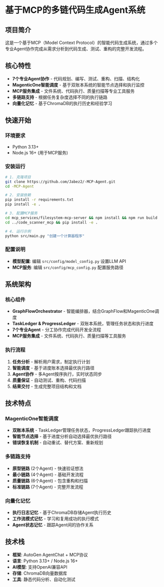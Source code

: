 # 基于MCP的多链代码生成Agent系统

## 项目简介

这是一个基于MCP（Model Context Protocol）的智能代码生成系统，通过多个专业Agent协作完成从需求分析到代码生成、测试、重构的完整开发流程。

## 核心特性

- **7个专业Agent协作** - 代码规划、编写、测试、重构、扫描、结构化
- **MagenticOne智能调度** - 基于双账本系统的智能节点选择和执行监控
- **MCP服务集成** - 文件系统、代码执行、质量扫描等专业工具服务
- **多链路支持** - 根据任务复杂度选择不同的执行链路
- **向量化记忆** - 基于ChromaDB的执行历史和经验学习

## 快速开始

### 环境要求
- Python 3.13+
- Node.js 16+ (用于MCP服务)

### 安装运行
```bash
# 1. 克隆项目
git clone https://github.com/Jabez2/-MCP-Agent.git
cd -MCP-Agent

# 2. 安装依赖
pip install -r requirements.txt
pip install -e .

# 3. 配置MCP服务
cd mcp_services/filesystem-mcp-server && npm install && npm run build
cd ../code_scanner_mcp && pip install -e .

# 4. 运行示例
python src/main.py "创建一个计算器程序"
```

### 配置说明
- **模型配置**: 编辑 `src/config/model_config.py` 设置LLM API
- **MCP服务**: 编辑 `src/config/mcp_config.py` 配置服务路径

## 系统架构

### 核心组件
- **GraphFlowOrchestrator** - 智能编排器，结合GraphFlow和MagenticOne调度
- **TaskLedger & ProgressLedger** - 双账本系统，管理任务状态和执行进度
- **7个专业Agent** - 分工协作完成代码开发全流程
- **MCP服务集成** - 文件系统、代码执行、质量扫描等工具服务

### 执行流程
1. **任务分析** - 解析用户需求，制定执行计划
2. **智能调度** - 基于进度账本选择最优执行路径
3. **Agent协作** - 多Agent按序执行，实时状态同步
4. **质量保证** - 自动测试、重构、代码扫描
5. **结果交付** - 生成完整项目结构和文档

## 技术特点

### MagenticOne智能调度
- **双账本系统** - TaskLedger管理任务状态，ProgressLedger跟踪执行进度
- **智能节点选择** - 基于进度分析自动选择最优执行路径
- **错误恢复机制** - 自动重试、替代方案、重新规划

### 多链路支持
- **原型链路** (2个Agent) - 快速验证想法
- **最小链路** (4个Agent) - 基础开发流程
- **质量链路** (6个Agent) - 包含重构和扫描
- **标准链路** (7个Agent) - 完整开发流程

### 向量化记忆
- **执行日志记忆** - 基于ChromaDB存储Agent执行历史
- **工作流模式记忆** - 学习和复用成功的执行模式
- **Agent状态记忆** - 跟踪Agent间的协作关系

## 技术栈

- **框架**: AutoGen AgentChat + MCP协议
- **语言**: Python 3.13+ / Node.js 16+
- **AI模型**: 支持OpenAI兼容API
- **存储**: ChromaDB向量数据库
- **工具**: 静态代码分析、自动化测试